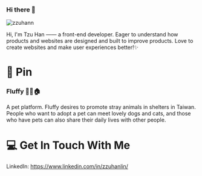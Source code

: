 ### Hi there 👋

![zzuhann]((https://images.unsplash.com/photo-1589759295109-40f13cd8bdba?ixlib=rb-1.2.1&ixid=MnwxMjA3fDB8MHxwaG90by1wYWdlfHx8fGVufDB8fHx8&auto=format&fit=crop&w=1770&q=80) "zzuhann")

Hi, I'm Tzu Han —— a front-end developer. Eager to understand how products and websites are designed and built to improve products. Love to create websites and make user experiences better!✨

# 📌 Pin
### Fluffy 🐶🐱🏠
A pet platform. Fluffy desires to promote stray animals in shelters in Taiwan. People who want to adopt a pet can meet lovely dogs and cats, and those who have pets can also share their daily lives with other people.

# 💻 Get In Touch With Me
LinkedIn: <https://www.linkedin.com/in/zzuhanlin/>
